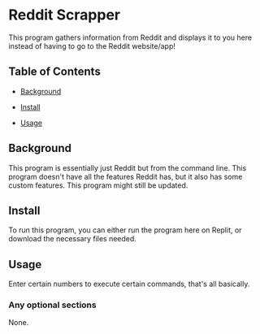 # Reddit Scrapper

This program gathers information from Reddit and displays it to you here instead of having to go to the Reddit website/app!

## Table of Contents

- [Background](#background)

- [Install](#install)

- [Usage](#usage)

## Background

This program is essentially just Reddit but from the command line. This program doesn't have all the features Reddit has, but it also has some custom features. This program might still be updated.

## Install

To run this program, you can either run the program here on Replit, or download the necessary files needed. 

## Usage

Enter certain numbers to execute certain commands, that's all basically.

### Any optional sections
None.